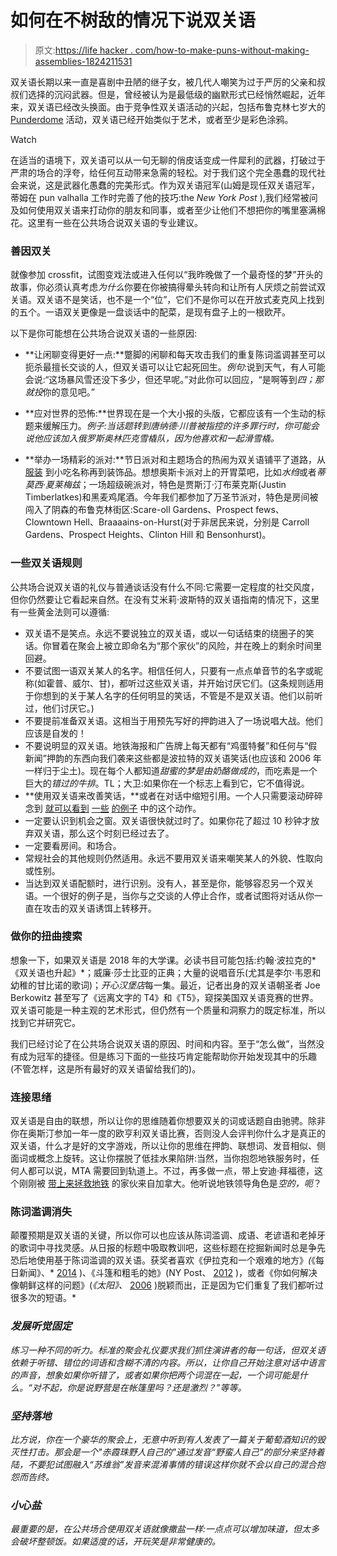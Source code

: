 # 如何在不树敌的情况下说双关语

> 原文:[https://life hacker . com/how-to-make-puns-without-making-assemblies-1824211531](https://lifehacker.com/how-to-make-puns-without-making-enemies-1824211531)

双关语长期以来一直是喜剧中丑陋的继子女，被几代人嘲笑为过于严厉的父亲和叔叔们选择的沉闷武器。但是，曾经被认为是最低级的幽默形式已经悄然崛起，近年来，双关语已经改头换面。由于竞争性双关语活动的兴起，包括布鲁克林七岁大的 [Punderdome](https://www.facebook.com/punderdome/) 活动，双关语已经开始类似于艺术，或者至少是彩色涂鸦。

Watch

在适当的语境下，双关语可以从一句无聊的俏皮话变成一件犀利的武器，打破过于严肃的场合的浮夸，给任何互动带来急需的轻松。对于我们这个完全愚蠢的现代社会来说，这是武器化愚蠢的完美形式。作为双关语冠军(山姆是现任双关语冠军，蒂姆在 pun valhalla 工作时完善了他的技巧:the *New York Post* ),我们经常被问及如何使用双关语来打动你的朋友和同事，或者至少让他们不想把你的嘴里塞满棉花。这里有一些在公共场合说双关语的专业建议。

### **善因双关**

就像参加 crossfit，试图变戏法或进入任何以“我昨晚做了一个最奇怪的梦”开头的故事，你必须认真考虑*为什么*你要在你被搞得晕头转向和让所有人厌烦之前尝试双关语。双关语不是笑话，也不是一个“位”，它们不是你可以在开放式麦克风上找到的五个。一语双关更像是一盘谈话中的配菜，是现有盘子上的一根欧芹。

以下是你可能想在公共场合说双关语的一些原因:

- **让闲聊变得更好一点:**蹩脚的闲聊和每天攻击我们的重复陈词滥调甚至可以扼杀最擅长交谈的人，但双关语可以让它起死回生。*例句*:说到天气，有人可能会说:“这场暴风雪还没下多少，但还早呢。”对此你可以回应，“是啊等到*四；那就投*你的意见吧。”

- **应对世界的恐怖:**世界现在是一个大小报的头版，它都应该有一个生动的标题来缓解压力。*例子:*当话题转到唐纳德·川普被指控的许多罪行时，你可能会说他应该加入俄罗斯奥林匹克雪橇队，因为他喜欢和*一起滑雪橇。*

- **举办一场精彩的派对:**节日派对和主题场合的热闹为双关语铺平了道路，从 [服装](http://mentalfloss.com/article/504478/26-punny-halloween-costume-ideas-pun-champion) 到小吃名称再到装饰品。想想奥斯卡派对上的开胃菜吧，比如*水绉*或者*蒂莫西·夏莱梅兹*；一场超级碗派对，特色是贾斯汀·汀布莱克斯(Justin Timberlatkes)和黑麦鸡尾酒。今年我们都参加了万圣节派对，特色是房间被闯入了阴森的布鲁克林街区:Scare-oll Gardens、Prospect fews、Clowntown Hell、Braaaains-on-Hurst(对于非居民来说，分别是 Carroll Gardens、Prospect Heights、Clinton Hill 和 Bensonhurst)。

### **一些双关语规则**

公共场合说双关语的礼仪与普通谈话没有什么不同:它需要一定程度的社交风度，但你仍然要让它看起来自然。在没有艾米莉·波斯特的双关语指南的情况下，这里有一些黄金法则可以遵循:

*   双关语不是笑点。永远不要说独立的双关语，或以一句话结束的绕圈子的笑话。你冒着在聚会上被立即命名为“那个家伙”的风险，并在晚上的剩余时间里回避。
*   不要试图一语双关某人的名字。相信任何人，只要有一点点单音节的名字或昵称(如霍普、威尔、甘)，都听过这些双关语，并开始讨厌它们。(这条规则适用于你想到的关于某人名字的任何明显的笑话，不管是不是双关语。他们以前听过，他们讨厌它。)
*   不要提前准备双关语。这相当于用预先写好的押韵进入了一场说唱大战。他们应该是自发的！
*   不要说明显的双关语。地铁海报和广告牌上每天都有“鸡蛋特餐”和任何与“假新闻”押韵的东西向我们袭来这些都是波拉特的双关语笑话(也应该和 2006 年一样归于尘土)。现在每个人都知道*甜蜜的梦是由奶酪做成的*，而吃素是一个巨大的*错过的牛排*。TL；大卫:如果你在一个标志上看到它，它不值得说。
*   **使用双关语来改善笑话，**或者在对话中缩短引用。一个人只需要滚动碎碎念到 [就可以看到](https://twitter.com/timdonnelly/status/969618668580737025) [一些](https://twitter.com/aedwardslevy/status/979044141882634240) [的例子](https://twitter.com/ahoysamantha/status/856950673543483394) 中的这个动作。
*   一定要认识到机会之窗。双关语很快就过时了。如果你花了超过 10 秒钟才放弃双关语，那么这个时刻已经过去了。
*   一定要看房间。和场合。
*   常规社会的其他规则仍然适用。永远不要用双关语来嘲笑某人的外貌、性取向或性别。
*   当达到双关语配额时，进行识别。没有人，甚至是你，能够容忍另一个双关语。一个很好的例子是，当你与之交谈的人停止合作，或者试图将对话从你一直在攻击的双关语诱饵上转移开。

### **做你的扭曲搜索**

想象一下，如果双关语是 2018 年的大学课。必读书目可能包括:约翰·波拉克的*《双关语也升起》*；威廉·莎士比亚的正典；大量的说唱音乐(尤其是李尔·韦恩和幼稚的甘比诺的歌词)；*开心汉堡店*每一集。最近，记者出身的双关语朝圣者 Joe Berkowitz 甚至写了《远离文字的 T4》和《T5》，窥探美国双关语竞赛的世界。双关语可能是一种主观的艺术形式，但仍然有一个质量和洞察力的既定标准，所以找到它并研究它。

我们已经讨论了在公共场合说双关语的原因、时间和内容。至于“怎么做”，当然没有成为冠军的捷径。但是练习下面的一些技巧肯定能帮助你开始发现其中的乐趣(不管怎样，这是所有最好的双关语留给我们的)。

### **连接思绪**

双关语是自由的联想，所以让你的思维随着你想要双关的词或话题自由驰骋。除非你在奥斯汀参加一年一度的欧亨利双关语比赛，否则没人会评判你什么才是真正的双关语，什么才是好的文字游戏，所以让你的思维在押韵、联想词、发音相似、侧面词或概念上旋转。这让你摆脱了低挂水果陷阱:当然，当你抱怨地铁服务时，任何人都可以说，MTA 需要回到轨道上。不过，再多做一点，带上安迪·拜福德，这个刚刚被 [带上来拯救地铁](https://www.nytimes.com/2018/01/16/nyregion/andy-byford-subway-nyc.html) 的家伙来自加拿大。他听说地铁领导角色是*空的，呃*？

### **陈词滥调消失**

颠覆预期是双关语的关键，所以你可以也应该从陈词滥调、成语、老谚语和老掉牙的歌词中寻找灵感。从日报的标题中吸取教训吧，这些标题在挖掘新闻时总是争先恐后地使用基于陈词滥调的双关语。获奖者喜欢《伊拉克和一个艰难的地方》*(*《每日新闻》、* [2014](http://www.nydailynews.com/news/new-york-daily-news-covers-obama-presidency-gallery-1.2942720?pmSlide=1.2942699) )、《斗篷和粗毛的她》(NY Post、 [2012](http://gawker.com/5959423/the-new-york-post-wins-the-petraeus-headline-contest) )，或者《你如何解决像朝鲜这样的问题》(*《太阳》、* [2006](https://www.thesun.co.uk/news/3137806/boffins-uncover-why-our-headlines-are-so-hilarious-and-the-answer-involves-quantum-physics/) )脱颖而出，正是因为它们重复了我们都听过很多次的短语。* 

### ***发展听觉固定***

*练习一种不同的听力。标准的聚会礼仪要求我们抓住演讲者的每一句话，但双关语依赖于听错、错位的词语和含糊不清的内容。所以，让你自己开始注意对话中语言的声音，想象如果你听错了，或者如果你把两个词混在一起，一个词可能是什么。“对不起，你是说野营是在帐篷里吗？还是激烈？”等等。*

### ***坚持落地***

*比方说，你在一个豪华的聚会上，无意中听到有人发表了一篇关于葡萄酒知识的毁灭性打击。那会是一个"*赤霞珠野人自己的*"通过发音“野蛮人自己”的部分来坚持着陆，不要犯试图融入“苏维翁”发音来混淆事情的错误这样你就不会以自己的混合抱怨而告终。*

### ***小心盐***

*最重要的是，在公共场合使用双关语就像撒盐一样:一点点可以增加味道，但太多会破坏整顿饭。如果适度的话，开玩笑是非常健康的。*